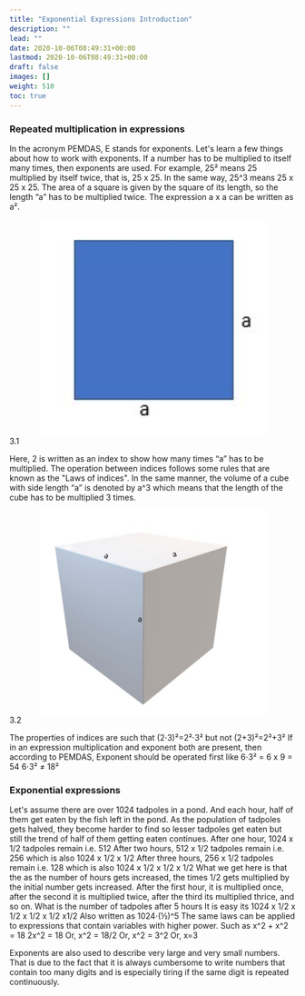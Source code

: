 ```yaml
---
title: "Exponential Expressions Introduction"
description: ""
lead: ""
date: 2020-10-06T08:49:31+00:00
lastmod: 2020-10-06T08:49:31+00:00
draft: false
images: []
weight: 510
toc: true
---
```


### Repeated multiplication in expressions
In the acronym PEMDAS, E stands for exponents. Let's learn a few things about how to work with exponents. If a number has to be multiplied to itself many times, then exponents are used. For example, 25²  means 25 multiplied by itself twice, that is, 25 x 25. In the same way, 25^3 means 25 x 25 x 25.
The area of a square is given by the square of its length, so the length “a” has to be multiplied twice. The expression a x a can be written as a². 

<img src="3_1_square_of_a_units.jpg" width="400" style="display: block; margin: 0 auto;">
3.1

Here, 2 is written as an index to show how many times “a” has to be multiplied. The operation between indices follows some rules that are known as the "Laws of indices". 
In the same manner, the volume of a cube with side length “a” is denoted by a^3 which means that the length of the cube has to be multiplied 3 times. 

<img src="3_2_cube_of_a_units.jpg" width="400" style="display: block; margin: 0 auto;">
3.2

The properties of indices are such that (2⋅3)²=2²⋅3² but not (2+3)²=2²+3²
If in an expression multiplication and exponent both are present, then according to PEMDAS, Exponent should be operated first like
6⋅3² = 6 x 9 = 54 
6⋅3² ≠ 18² 

### Exponential expressions
Let's assume there are over 1024 tadpoles in a pond. And each hour, half of them get eaten by the fish left in the pond. As the population of tadpoles gets halved, they become harder to find so lesser tadpoles get eaten but still the trend of half of them getting eaten continues. 
After one hour, 1024 x 1/2 tadpoles remain i.e. 512
 After two hours, 512 x 1/2 tadpoles remain i.e. 256 which is also 1024 x 1/2 x 1/2
After three hours, 256 x 1/2 tadpoles remain i.e. 128 which is also 1024 x 1/2 x 1/2 x 1/2
What we get here is that the as the number of hours gets increased, the times 1/2 gets multiplied by the initial number gets increased. 
After the first hour, it is multiplied once, after the second it is multiplied twice, after the third its multiplied thrice, and so on. 
What is the number of tadpoles after 5 hours
It is easy
its 1024 x 1/2 x 1/2 x 1/2 x 1/2 x1/2
Also written as 1024⋅(½)^5
The same laws can be applied to expressions that contain variables with higher power. Such as 
x^2 + x^2 = 18
2x^2 = 18
Or, x^2 = 18/2
Or, x^2 = 3^2
Or, x=3

Exponents are also used to describe very large and very small numbers. That is due to the fact that it is always cumbersome to write numbers that contain too many digits and is especially tiring if the same digit is repeated continuously. 
